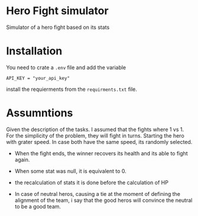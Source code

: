 # Hero Fight simulator
Simulator of a hero fight based on its stats
# Installation

You need to crate a ```.env``` file and add the variable 

``` API_KEY = "your_api_key" ```

install the requierments from the ```requirments.txt``` file.

# Assumntions

Given the description of the tasks. I assumed that the fights where 1 vs 1. For the simplicity of the problem, they will fight in turns. Starting the hero with grater speed. In case both have the same speed, its randomly selected.

- When the fight ends, the winner recovers its health and its able to fight again.

- When some stat was null, it is equivalent to 0.

- the recalculation of stats it is done before the calculation of HP

- In case of neutral heros, causing a tie at the moment of defining the alignment of the team, i say that the good heros will convince the neutral to be a good team. 
